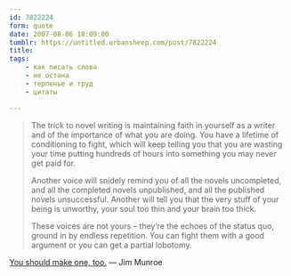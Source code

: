 ```yaml
---
id: 7822224
form: quote
date: 2007-08-06 18:09:00
tumblr: https://untitled.urbansheep.com/post/7822224
title:
tags:
    - как писать слова
    - не остана
    - терпенье и труд
    - цитаты

---
```


<blockquote>
<p>The trick to novel writing is maintaining faith in yourself as a writer and of the importance of what you are doing. You have a lifetime of conditioning to fight, which will keep telling you that you are wasting your time putting hundreds of hours into something you may never get paid for.</p>

<p>Another voice will snidely remind you of all the novels uncompleted, and all the completed novels unpublished, and all the published novels unsuccessful. Another will tell you that the very stuff of your being is unworthy, your soul too thin and your brain too thick.</p>

<p>These voices are not yours &ndash; they&rsquo;re the echoes of the status quo, ground in by endless repetition. You can fight them with a good argument or you can get a partial lobotomy.</p>
</blockquote>

<a href="http://nomediakings.org/Writing.htm">You should make one, too.</a> — Jim Munroe
